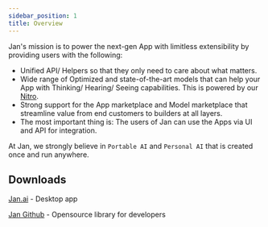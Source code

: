 ```yaml
---
sidebar_position: 1
title: Overview
---
```

Jan's mission is to power the next-gen App with limitless extensibility by providing users with the following:

- Unified API/ Helpers so that they only need to care about what matters.
- Wide range of Optimized and state-of-the-art models that can help your App with Thinking/ Hearing/ Seeing capabilities. This is powered by our [Nitro](https://github.com/janhq/nitro).
- Strong support for the App marketplace and Model marketplace that streamline value from end customers to builders at all layers.
- The most important thing is: The users of Jan can use the Apps via UI and API for integration.

At Jan, we strongly believe in `Portable AI` and `Personal AI` that is created once and run anywhere.

## Downloads
[Jan.ai](https://jan.ai/) - Desktop app

[Jan Github](https://github.com/janhq/jan) - Opensource library for developers